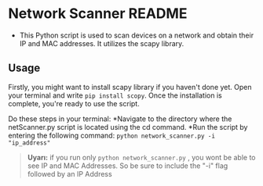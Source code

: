 # Network Scanner README
* This Python script is used to scan devices on a network and obtain their IP and MAC addresses. It utilizes the scapy library.

## Usage
Firstly, you might want to install scapy library if you haven't done yet.
Open your terminal and write ```pip install scopy```. Once the installation is complete, you're ready to use the script. 


Do these steps in your terminal:
*Navigate to the directory where the netScanner.py script is located using the cd command.
*Run the script by entering the following command: ```python network_scanner.py -i "ip_address" ```

> **Uyarı:** if you run only ```python network_scanner.py``` , you wont be able to see IP and MAC Addresses. So be sure  to include the "-i" flag followed by an IP Address